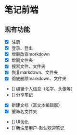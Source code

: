 # 笔记前端

## 现有功能

-   [x] 注册
-   [x] 登录、登出
-   [x] 增删改查morkdown
-   [x] 增删文件夹
-   [x] 搜索文件、文件夹
-   [x] 恢复markdown、文件夹
-   [x] 彻底删除markdown、文件夹
-   [] 编辑个人信息（名字、头像等）
-   [] 分享笔记
-   [x] 新建文档（富文本编辑器）
-   [x] 重命名文件夹
-   [] UI优化
-   [] 新注册用户-默认欢迎笔记
